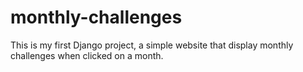 # monthly-challenges
This is my first Django project, a simple website that display monthly challenges when clicked on a month.
